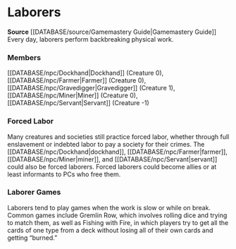 ﻿---
creature_family: Laborers
id: '188'
name: Laborers
rarity: Common
source: '[[DATABASE/source/Gamemastery Guide|Gamemastery Guide]]'
type: Creature Family

---
# Laborers

**Source** [[DATABASE/source/Gamemastery Guide|Gamemastery Guide]]
Every day, laborers perform backbreaking physical work.

### Members

[[DATABASE/npc/Dockhand|Dockhand]] (Creature 0), [[DATABASE/npc/Farmer|Farmer]] (Creature 0), [[DATABASE/npc/Gravedigger|Gravedigger]] (Creature 1), [[DATABASE/npc/Miner|Miner]] (Creature 0), [[DATABASE/npc/Servant|Servant]] (Creature -1)

###  Forced Labor

Many creatures and societies still practice forced labor, whether through full enslavement or indebted labor to pay a society for their crimes. The [[DATABASE/npc/Dockhand|dockhand]], [[DATABASE/npc/Farmer|farmer]], [[DATABASE/npc/Miner|miner]], and [[DATABASE/npc/Servant|servant]] could also be forced laborers. Forced laborers could become allies or at least informants to PCs who free them.

###  Laborer Games

Laborers tend to play games when the work is slow or while on break. Common games include Gremlin Row, which involves rolling dice and trying to match them, as well as Fishing with Fire, in which players try to get all the cards of one type from a deck without losing all of their own cards and getting “burned.”
